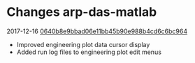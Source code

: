 # Changes arp-das-matlab
2017-12-16 [0640b8e9bbad06e11bb45b90e988b4cd6c6bc964](https://github.com/nthallen/arp-das-matlab/commit/ce8b128b47fc069078aef863aade24fcf364ba44)
- Improved engineering plot data cursor display
- Added run log files to engineering plot edit menus
